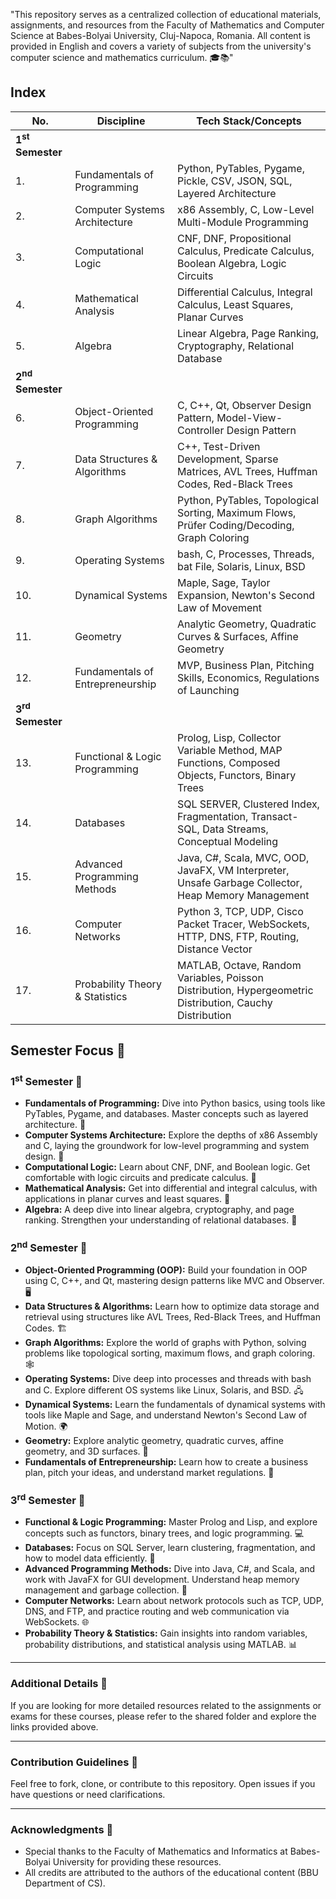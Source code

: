 "This repository serves as a centralized collection of educational materials, assignments, and resources from the Faculty of Mathematics and Computer Science at Babes-Bolyai University, Cluj-Napoca, Romania. All content is provided in English and covers a variety of subjects from the university's computer science and mathematics curriculum. 🎓📚"

## Index
| No. | Discipline                                      | Tech Stack/Concepts                                                      |
|-----|-------------------------------------------------|--------------------------------------------------------------------------|
| **1<sup>st</sup> Semester**                       |                                                                          |
| 1.  | Fundamentals of Programming                    | Python, PyTables, Pygame, Pickle, CSV, JSON, SQL, Layered Architecture    |
| 2.  | Computer Systems Architecture                  | x86 Assembly, C, Low-Level Multi-Module Programming                       |
| 3.  | Computational Logic                            | CNF, DNF, Propositional Calculus, Predicate Calculus, Boolean Algebra, Logic Circuits |
| 4.  | Mathematical Analysis                          | Differential Calculus, Integral Calculus, Least Squares, Planar Curves    |
| 5.  | Algebra                                        | Linear Algebra, Page Ranking, Cryptography, Relational Database          |
| **2<sup>nd</sup> Semester**                       |                                                                          |
| 6.  | Object-Oriented Programming                    | C, C++, Qt, Observer Design Pattern, Model-View-Controller Design Pattern|
| 7.  | Data Structures & Algorithms                   | C++, Test-Driven Development, Sparse Matrices, AVL Trees, Huffman Codes, Red-Black Trees |
| 8.  | Graph Algorithms                               | Python, PyTables, Topological Sorting, Maximum Flows, Prüfer Coding/Decoding, Graph Coloring |
| 9.  | Operating Systems                              | bash, C, Processes, Threads, bat File, Solaris, Linux, BSD               |
| 10. | Dynamical Systems                              | Maple, Sage, Taylor Expansion, Newton's Second Law of Movement            |
| 11. | Geometry                                       | Analytic Geometry, Quadratic Curves & Surfaces, Affine Geometry          |
| 12. | Fundamentals of Entrepreneurship               | MVP, Business Plan, Pitching Skills, Economics, Regulations of Launching  |
| **3<sup>rd</sup> Semester**                       |                                                                          |
| 13. | Functional & Logic Programming                 | Prolog, Lisp, Collector Variable Method, MAP Functions, Composed Objects, Functors, Binary Trees |
| 14. | Databases                                      | SQL SERVER, Clustered Index, Fragmentation, Transact-SQL, Data Streams, Conceptual Modeling |
| 15. | Advanced Programming Methods                   | Java, C#, Scala, MVC, OOD, JavaFX, VM Interpreter, Unsafe Garbage Collector, Heap Memory Management |
| 16. | Computer Networks                              | Python 3, TCP, UDP, Cisco Packet Tracer, WebSockets, HTTP, DNS, FTP, Routing, Distance Vector |
| 17. | Probability Theory & Statistics                | MATLAB, Octave, Random Variables, Poisson Distribution, Hypergeometric Distribution, Cauchy Distribution |

## Semester Focus 🎯
### **1<sup>st</sup> Semester 📅**
- **Fundamentals of Programming:** Dive into Python basics, using tools like PyTables, Pygame, and databases. Master concepts such as layered architecture. 🐍
- **Computer Systems Architecture:** Explore the depths of x86 Assembly and C, laying the groundwork for low-level programming and system design. 🔧
- **Computational Logic:** Learn about CNF, DNF, and Boolean logic. Get comfortable with logic circuits and predicate calculus. 🧠
- **Mathematical Analysis:** Get into differential and integral calculus, with applications in planar curves and least squares. 📐
- **Algebra:** A deep dive into linear algebra, cryptography, and page ranking. Strengthen your understanding of relational databases. 🔢

### **2<sup>nd</sup> Semester 📅**
- **Object-Oriented Programming (OOP):** Build your foundation in OOP using C, C++, and Qt, mastering design patterns like MVC and Observer. 🖥️
- **Data Structures & Algorithms:** Learn how to optimize data storage and retrieval using structures like AVL Trees, Red-Black Trees, and Huffman Codes. 🏗️
- **Graph Algorithms:** Explore the world of graphs with Python, solving problems like topological sorting, maximum flows, and graph coloring. 🕸️
- **Operating Systems:** Dive deep into processes and threads with bash and C. Explore different OS systems like Linux, Solaris, and BSD. 🖧
- **Dynamical Systems:** Learn the fundamentals of dynamical systems with tools like Maple and Sage, and understand Newton's Second Law of Motion. 🌍
- **Geometry:** Explore analytic geometry, quadratic curves, affine geometry, and 3D surfaces. 📏
- **Fundamentals of Entrepreneurship:** Learn how to create a business plan, pitch your ideas, and understand market regulations. 💼

### **3<sup>rd</sup> Semester 📅**
- **Functional & Logic Programming:** Master Prolog and Lisp, and explore concepts such as functors, binary trees, and logic programming. 💻
- **Databases:** Focus on SQL Server, learn clustering, fragmentation, and how to model data efficiently. 💾
- **Advanced Programming Methods:** Dive into Java, C#, and Scala, and work with JavaFX for GUI development. Understand heap memory management and garbage collection. 🔲
- **Computer Networks:** Learn about network protocols such as TCP, UDP, DNS, and FTP, and practice routing and web communication via WebSockets. 🌐
- **Probability Theory & Statistics:** Gain insights into random variables, probability distributions, and statistical analysis using MATLAB. 📊

---

### Additional Details 📑
If you are looking for more detailed resources related to the assignments or exams for these courses, please refer to the shared folder and explore the links provided above.

---

### Contribution Guidelines 🤝
Feel free to fork, clone, or contribute to this repository. Open issues if you have questions or need clarifications.

---

### Acknowledgments 👏
- Special thanks to the Faculty of Mathematics and Informatics at Babes-Bolyai University for providing these resources.
- All credits are attributed to the authors of the educational content (BBU Department of CS).
